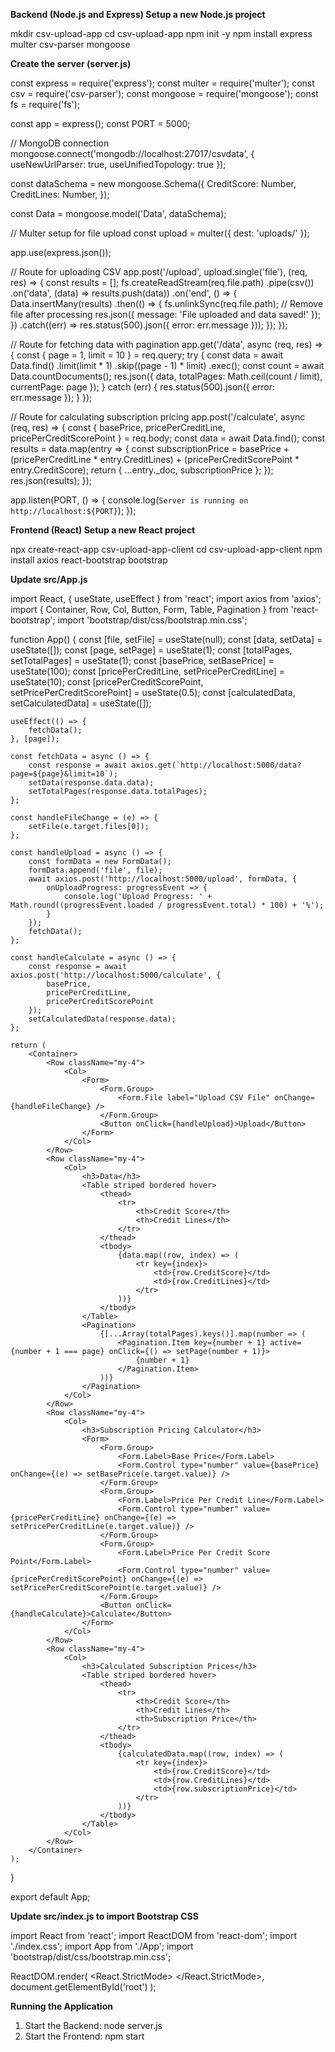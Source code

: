 **Backend (Node.js and Express)
Setup a new Node.js project** 

mkdir csv-upload-app
cd csv-upload-app
npm init -y
npm install express multer csv-parser mongoose


**Create the server (server.js)**


const express = require('express');
const multer = require('multer');
const csv = require('csv-parser');
const mongoose = require('mongoose');
const fs = require('fs');

const app = express();
const PORT = 5000;

// MongoDB connection
mongoose.connect('mongodb://localhost:27017/csvdata', { useNewUrlParser: true, useUnifiedTopology: true });

const dataSchema = new mongoose.Schema({
    CreditScore: Number,
    CreditLines: Number,
});

const Data = mongoose.model('Data', dataSchema);

// Multer setup for file upload
const upload = multer({ dest: 'uploads/' });

app.use(express.json());

// Route for uploading CSV
app.post('/upload', upload.single('file'), (req, res) => {
    const results = [];
    fs.createReadStream(req.file.path)
        .pipe(csv())
        .on('data', (data) => results.push(data))
        .on('end', () => {
            Data.insertMany(results)
                .then(() => {
                    fs.unlinkSync(req.file.path); // Remove file after processing
                    res.json({ message: 'File uploaded and data saved!' });
                })
                .catch((err) => res.status(500).json({ error: err.message }));
        });
});

// Route for fetching data with pagination
app.get('/data', async (req, res) => {
    const { page = 1, limit = 10 } = req.query;
    try {
        const data = await Data.find()
            .limit(limit * 1)
            .skip((page - 1) * limit)
            .exec();
        const count = await Data.countDocuments();
        res.json({
            data,
            totalPages: Math.ceil(count / limit),
            currentPage: page
        });
    } catch (err) {
        res.status(500).json({ error: err.message });
    }
});

// Route for calculating subscription pricing
app.post('/calculate', async (req, res) => {
    const { basePrice, pricePerCreditLine, pricePerCreditScorePoint } = req.body;
    const data = await Data.find();
    const results = data.map(entry => {
        const subscriptionPrice = basePrice + (pricePerCreditLine * entry.CreditLines) + (pricePerCreditScorePoint * entry.CreditScore);
        return { ...entry._doc, subscriptionPrice };
    });
    res.json(results);
});

app.listen(PORT, () => {
    console.log(`Server is running on http://localhost:${PORT}`);
});



**Frontend (React)
Setup a new React project**


npx create-react-app csv-upload-app-client
cd csv-upload-app-client
npm install axios react-bootstrap bootstrap


**Update src/App.js**



import React, { useState, useEffect } from 'react';
import axios from 'axios';
import { Container, Row, Col, Button, Form, Table, Pagination } from 'react-bootstrap';
import 'bootstrap/dist/css/bootstrap.min.css';

function App() {
    const [file, setFile] = useState(null);
    const [data, setData] = useState([]);
    const [page, setPage] = useState(1);
    const [totalPages, setTotalPages] = useState(1);
    const [basePrice, setBasePrice] = useState(100);
    const [pricePerCreditLine, setPricePerCreditLine] = useState(10);
    const [pricePerCreditScorePoint, setPricePerCreditScorePoint] = useState(0.5);
    const [calculatedData, setCalculatedData] = useState([]);

    useEffect(() => {
        fetchData();
    }, [page]);

    const fetchData = async () => {
        const response = await axios.get(`http://localhost:5000/data?page=${page}&limit=10`);
        setData(response.data.data);
        setTotalPages(response.data.totalPages);
    };

    const handleFileChange = (e) => {
        setFile(e.target.files[0]);
    };

    const handleUpload = async () => {
        const formData = new FormData();
        formData.append('file', file);
        await axios.post('http://localhost:5000/upload', formData, {
            onUploadProgress: progressEvent => {
                console.log('Upload Progress: ' + Math.round((progressEvent.loaded / progressEvent.total) * 100) + '%');
            }
        });
        fetchData();
    };

    const handleCalculate = async () => {
        const response = await axios.post('http://localhost:5000/calculate', {
            basePrice,
            pricePerCreditLine,
            pricePerCreditScorePoint
        });
        setCalculatedData(response.data);
    };

    return (
        <Container>
            <Row className="my-4">
                <Col>
                    <Form>
                        <Form.Group>
                            <Form.File label="Upload CSV File" onChange={handleFileChange} />
                        </Form.Group>
                        <Button onClick={handleUpload}>Upload</Button>
                    </Form>
                </Col>
            </Row>
            <Row className="my-4">
                <Col>
                    <h3>Data</h3>
                    <Table striped bordered hover>
                        <thead>
                            <tr>
                                <th>Credit Score</th>
                                <th>Credit Lines</th>
                            </tr>
                        </thead>
                        <tbody>
                            {data.map((row, index) => (
                                <tr key={index}>
                                    <td>{row.CreditScore}</td>
                                    <td>{row.CreditLines}</td>
                                </tr>
                            ))}
                        </tbody>
                    </Table>
                    <Pagination>
                        {[...Array(totalPages).keys()].map(number => (
                            <Pagination.Item key={number + 1} active={number + 1 === page} onClick={() => setPage(number + 1)}>
                                {number + 1}
                            </Pagination.Item>
                        ))}
                    </Pagination>
                </Col>
            </Row>
            <Row className="my-4">
                <Col>
                    <h3>Subscription Pricing Calculator</h3>
                    <Form>
                        <Form.Group>
                            <Form.Label>Base Price</Form.Label>
                            <Form.Control type="number" value={basePrice} onChange={(e) => setBasePrice(e.target.value)} />
                        </Form.Group>
                        <Form.Group>
                            <Form.Label>Price Per Credit Line</Form.Label>
                            <Form.Control type="number" value={pricePerCreditLine} onChange={(e) => setPricePerCreditLine(e.target.value)} />
                        </Form.Group>
                        <Form.Group>
                            <Form.Label>Price Per Credit Score Point</Form.Label>
                            <Form.Control type="number" value={pricePerCreditScorePoint} onChange={(e) => setPricePerCreditScorePoint(e.target.value)} />
                        </Form.Group>
                        <Button onClick={handleCalculate}>Calculate</Button>
                    </Form>
                </Col>
            </Row>
            <Row className="my-4">
                <Col>
                    <h3>Calculated Subscription Prices</h3>
                    <Table striped bordered hover>
                        <thead>
                            <tr>
                                <th>Credit Score</th>
                                <th>Credit Lines</th>
                                <th>Subscription Price</th>
                            </tr>
                        </thead>
                        <tbody>
                            {calculatedData.map((row, index) => (
                                <tr key={index}>
                                    <td>{row.CreditScore}</td>
                                    <td>{row.CreditLines}</td>
                                    <td>{row.subscriptionPrice}</td>
                                </tr>
                            ))}
                        </tbody>
                    </Table>
                </Col>
            </Row>
        </Container>
    );
}

export default App;


**Update src/index.js to import Bootstrap CSS**


import React from 'react';
import ReactDOM from 'react-dom';
import './index.css';
import App from './App';
import 'bootstrap/dist/css/bootstrap.min.css';

ReactDOM.render(
    <React.StrictMode>
        <App />
    </React.StrictMode>,
    document.getElementById('root')
);


**Running the Application**
1) Start the Backend:
    node server.js
2) Start the Frontend:
     npm start

    
